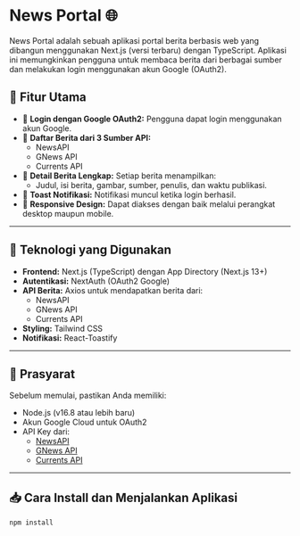 # News Portal 🌐

News Portal adalah sebuah aplikasi portal berita berbasis web yang dibangun menggunakan Next.js (versi terbaru) dengan TypeScript. Aplikasi ini memungkinkan pengguna untuk membaca berita dari berbagai sumber dan melakukan login menggunakan akun Google (OAuth2).

## 🚀 Fitur Utama
- 🔐 **Login dengan Google OAuth2:** Pengguna dapat login menggunakan akun Google.
- 📰 **Daftar Berita dari 3 Sumber API:**
  - NewsAPI
  - GNews API
  - Currents API
- 📑 **Detail Berita Lengkap:** Setiap berita menampilkan:
  - Judul, isi berita, gambar, sumber, penulis, dan waktu publikasi.
- 🔔 **Toast Notifikasi:** Notifikasi muncul ketika login berhasil.
- 📱 **Responsive Design:** Dapat diakses dengan baik melalui perangkat desktop maupun mobile.

---

## 📌 Teknologi yang Digunakan
- **Frontend:** Next.js (TypeScript) dengan App Directory (Next.js 13+)
- **Autentikasi:** NextAuth (OAuth2 Google)
- **API Berita:** Axios untuk mendapatkan berita dari:
  - NewsAPI
  - GNews API
  - Currents API
- **Styling:** Tailwind CSS
- **Notifikasi:** React-Toastify

---

## 📌 Prasyarat
Sebelum memulai, pastikan Anda memiliki:
- Node.js (v16.8 atau lebih baru)
- Akun Google Cloud untuk OAuth2
- API Key dari:
  - [NewsAPI](https://newsapi.org/)
  - [GNews API](https://gnews.io/)
  - [Currents API](https://currentsapi.services/)

---

## 📥 Cara Install dan Menjalankan Aplikasi
```bash
npm install
```
